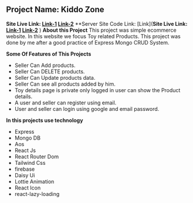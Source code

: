 
## Project Name:  Kiddo Zone
**Site Live Link: [Link-1](https://kiddo-zone-b9a3f.web.app/) [Link-2](https://kiddo-zone.netlify.app/)** 
**Server Site Code Link: [Link](**Site Live Link: [Link-1](https://kiddo-zone-b9a3f.web.app/) [Link-2](https://kiddo-zone.netlify.app/)** )
**About this Project**
This project was simple ecommerce website. In this website we focus Toy related Products. This project was done by me after a good practice of Express Mongo CRUD System.

**Some Of Features of This Projects**
 - Seller Can Add products.
 -  Seller Can DELETE products.
 - Seller Can Update products data.
 - Seller Can see all products added by him.
 - Toy details page is private only logged in user can show the Product details.
 - A user and seller can register using email.
 - User and seller can login using google and email password.
 
**In this projects use technology**
- Express
- Mongo DB
- Aos
 - React Js
 - React Router Dom
 - Tailwind Css
 - firebase
 - Daisy Ui
 - Lottie Animation
 - React Icon
 - react-lazy-loading
